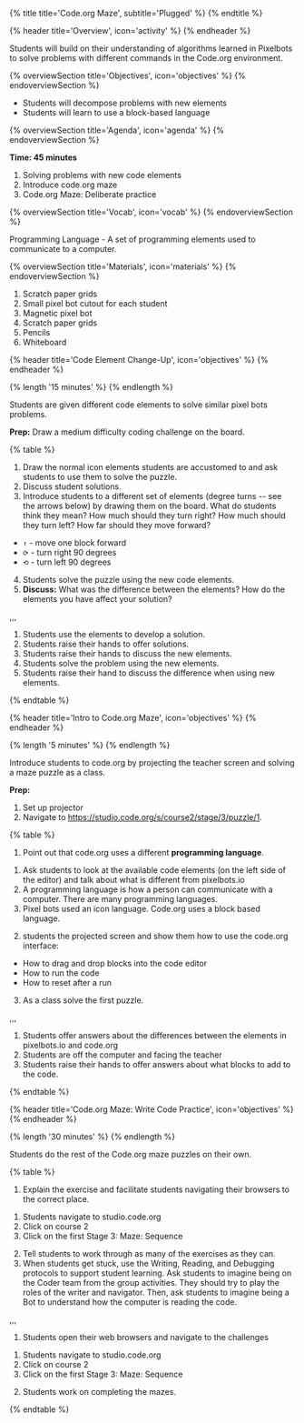 {% title title='Code.org Maze', subtitle='Plugged' %}
{% endtitle %}

{% header title='Overview', icon='activity' %}
{% endheader %}

Students will build on their understanding of algorithms learned in Pixelbots to solve problems with different commands in the Code.org environment.

{% overviewSection title='Objectives', icon='objectives' %}
{% endoverviewSection %}

- Students will decompose problems with new elements
- Students will learn to use a block-based language

{% overviewSection title='Agenda', icon='agenda' %}
{% endoverviewSection %}

**Time: 45 minutes**

1. Solving problems with new code elements
2. Introduce code.org maze
3. Code.org Maze: Deliberate practice


{% overviewSection title='Vocab', icon='vocab' %}
{% endoverviewSection %}

Programming Language - A set of programming elements used to communicate to a computer.


{% overviewSection title='Materials', icon='materials' %}
{% endoverviewSection %}

1. Scratch paper grids
2. Small pixel bot cutout for each student
3. Magnetic pixel bot
4. Scratch paper grids
5. Pencils
6. Whiteboard

{% header title='Code Element Change-Up', icon='objectives' %}
{% endheader %}

{% length '15 minutes' %}
{% endlength %}

Students are given different code elements to solve similar pixel bots problems.

**Prep:** Draw a medium difficulty coding challenge on the board.

{% table %}

1) Draw the normal icon elements students are accustomed to and ask students to use them to solve the puzzle.
2) Discuss student solutions.
3) Introduce students to a different set of elements (degree turns -- see the arrows below) by drawing them on the board. What do students think they mean? How much should they turn right? How much should they turn left? How far should they move forward?
- `↑` - move one block forward
- `⟳` - turn right 90 degrees
- `⟲` - turn left 90 degrees
4) Students solve the puzzle using the new code elements.
5) **Discuss:** What was the difference between the elements? How do the elements you have affect your solution?

,,,

1) Students use the elements to develop a solution.
2) Students raise their hands to offer solutions.
3) Students raise their hands to discuss the new elements.
4) Students solve the problem using the new elements.
5) Students raise their hand to discuss the difference when using new elements.


{% endtable %}

{% header title='Intro to Code.org Maze', icon='objectives' %}
{% endheader %}

{% length '5 minutes' %}
{% endlength %}

 Introduce students to code.org by projecting the teacher screen and solving a maze puzzle as a class.

**Prep:**

1. Set up projector
2. Navigate to https://studio.code.org/s/course2/stage/3/puzzle/1.

{% table %}

1) Point out that code.org uses a different **programming language**.
1. Ask students to look at the available code elements (on the left side of the editor) and talk about what is different from pixelbots.io
2. A programming language is how a person can communicate with a computer. There are many programming languages.
3. Pixel bots used an icon language. Code.org uses a block based language.
2)  students the projected screen and show them how to use the code.org interface:
- How to drag and drop blocks into the code editor
- How to run the code
- How to reset after a run
3) As a class solve the first puzzle.

,,,

1) Students offer answers about the differences between the elements in pixelbots.io and code.org
2) Students are off the computer and facing the teacher
3) Students raise their hands to offer answers about what blocks to add to the code.


{% endtable %}

{% header title='Code.org Maze: Write Code Practice', icon='objectives' %}
{% endheader %}

{% length '30 minutes' %}
{% endlength %}

 Students do the rest of the Code.org maze puzzles on their own.

{% table %}

1) Explain the exercise and facilitate students navigating their browsers to the correct place.
1. Students navigate to studio.code.org
2. Click on course 2
3. Click on the first Stage 3: Maze: Sequence
2) Tell students to work through as many of the exercises as they can.
3) When students get stuck, use the Writing, Reading, and Debugging protocols to support student learning. Ask students to imagine being on the Coder team from the group activities. They should try to play the roles of the writer and navigator. Then, ask students to imagine being a Bot to understand how the computer is reading the code.

,,,

1) Students open their web browsers and navigate to the challenges
1. Students navigate to studio.code.org
2. Click on course 2
3. Click on the first Stage 3: Maze: Sequence
2) Students work on completing the mazes.

{% endtable %}

